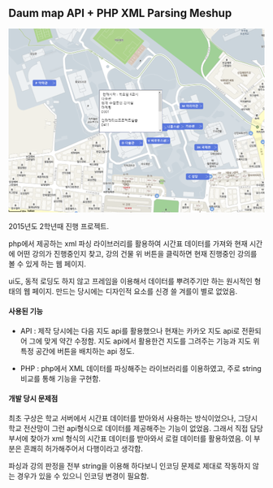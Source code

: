 ## Daum map API + PHP XML Parsing Meshup 

![sampleimage](./img/map.png)

2015년도 2학년때 진행 프로젝트.

php에서 제공하는 xml 파싱 라이브러리를 활용하여 시간표 데이터를 가져와 현재 시간에 어떤 강의가 진행중인지 찾고, 
강의 건물 위 버튼을 클릭하면 현재 진행중인 강의를 볼 수 있게 하는 웹 페이지. 

ui도, 동적 로딩도 하지 않고 프레임을 이용해서 데이터를 뿌려주기만 하는 원시적인 형태의 웹 페이지. 
만드는 당시에는 디자인적 요소를 신경 쓸 겨를이 별로 없었음. 


#### 사용된 기능 

- API : 제작 당시에는 다음 지도 api를 활용했으나 현재는 카카오 지도 api로 전환되어 그에 맞게 약간 수정함.
지도 api에서 활용한건 지도를 그려주는 기능과 지도 위 특정 공간에 버튼을 배치하는 api 정도.

- PHP : php에서 XML 데이터를 파싱해주는 라이브러리를 이용하였고, 주로 string 비교를 통해 기능을 구현함. 

#### 개발 당시 문제점 

최초 구상은 학교 서버에서 시간표 데이터를 받아와서 사용하는 방식이었으나, 그당시 학교 전산망이 그런 api형식으로 데이터를 제공해주는 기능이 없었음.
그래서 직접 담당 부서에 찾아가 xml 형식의 시간표 데이터를 받아와서 로컬 데이터를 활용하였음. 이 부분은 흔쾌히 허가해주어서 다행이라고 생각함. 

파싱과 강의 판정을 전부 string을 이용해 하다보니 인코딩 문제로 제대로 작동하지 않는 경우가 있을 수 있으니 인코딩 변경이 필요함. 
